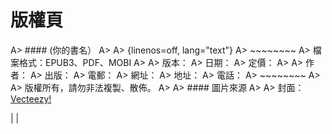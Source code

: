 # 版權頁

A> #### (你的書名）
A>
A> {linenos=off, lang="text"}
A> ~~~~~~~~
A> 檔案格式：EPUB3、PDF、MOBI
A>
A> 版本：
A> 日期：
A> 定價：
A>
A> 作者：
A> 出版：
A> 電郵：
A> 網址：
A> 地址：
A> 電話：
A> ~~~~~~~~
A>
A> 版權所有，請勿非法複製、散佈。
A>
A> #### 圖片來源
A> 
A> 封面：[Vecteezy!](https://www.vecteezy.com)

| |

